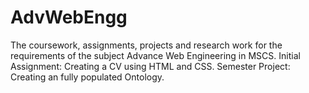 # AdvWebEngg
The coursework, assignments, projects and research work for the requirements of the subject Advance Web Engineering in MSCS.
Initial Assignment: Creating a CV using HTML and CSS.
Semester Project: Creating an fully populated Ontology.
